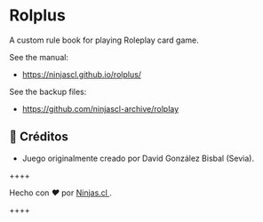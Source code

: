 # Rolplus
A custom rule book for playing Roleplay card game.

See the manual:

- https://ninjascl.github.io/rolplus/

See the backup files:
- https://github.com/ninjascl-archive/rolplay


## 🤩 Créditos

- Juego originalmente creado por David González Bisbal (Sevia).

++++
<p>
  Hecho con <i class="fa fa-heart">&#9829;</i> por
  <a href="https://ninjas.cl">
    Ninjas.cl
  </a>.
</p>
++++
